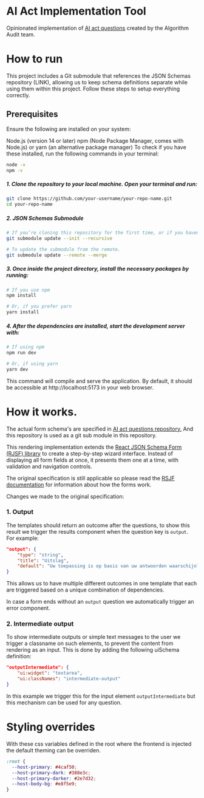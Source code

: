 # AI Act Implementation Tool

Opinionated implementation of [AI act questions](https://github.com/NGO-Algorithm-Audit/AI-Act-Questions) created by the Algorithm Audit team.

# How to run

This project includes a Git submodule that references the JSON Schemas repository (LINK), allowing us to keep schema definitions separate while using them within this project. Follow these steps to setup everything correctly.

## Prerequisites

Ensure the following are installed on your system:

Node.js (version 14 or later)
npm (Node Package Manager, comes with Node.js) or yarn (an alternative package manager)
To check if you have these installed, run the following commands in your terminal:

```bash
node -v
npm -v
```

##### 1. Clone the repository to your local machine. Open your terminal and run:

```bash
git clone https://github.com/your-username/your-repo-name.git
cd your-repo-name
```

##### 2. JSON Schemas Submodule

```bash
# If you’re cloning this repository for the first time, or if you haven't initialized the submodule yet
git submodule update --init --recursive

# To update the submodule from the remote.
git submodule update --remote --merge
```

##### 3. Once inside the project directory, install the necessary packages by running:

```bash
# If you use npm
npm install

# Or, if you prefer yarn
yarn install
```

##### 4. After the dependencies are installed, start the development server with:

```bash
# If using npm
npm run dev

# Or, if using yarn
yarn dev
```

This command will compile and serve the application. By default, it should be accessible at http://localhost:5173 in your web browser.

# How it works.

The actual form schema's are specified in [AI act questions repository.](https://github.com/NGO-Algorithm-Audit/AI-Act-Questions) And this repository is used as a git sub module in this repository.

This rendering implementation extends the [React JSON Schema Form (RJSF) library](https://github.com/rjsf-team/react-jsonschema-form) to create a step-by-step wizard interface. Instead of displaying all form fields at once, it presents them one at a time, with validation and navigation controls.

The original specification is still applicable so please read the [RSJF documentation](https://rjsf-team.github.io/react-jsonschema-form/docs/) for information about how the forms work.

Changes we made to the original specification:

### 1. Output

The templates should return an outcome after the questions, to show this result we trigger the results component when the question key is `output`. For example:

```json
"output": {
    "type": "string",
    "title": "Uitslag",
    "default": "Uw toepassing is op basis van uw antwoorden waarschijnlijk een impactvol algoritme."
}
```

This allows us to have multiple different outcomes in one template that each are triggered based on a unique combination of dependencies.

In case a form ends without an `output` question we automatically trigger an error component.

### 2. Intermediate output

To show intermediate outputs or simple text messages to the user we trigger a classname on such elements, to prevent the content from rendering as an input. This is done by adding the following uiSchema definition:

```json
"outputIntermediate": {
    "ui:widget": "textarea",
    "ui:classNames": "intermediate-output"
}
```

In this example we trigger this for the input element `outputIntermediate` but this mechanism can be used for any question.

# Styling overrides

With these css variables defined in the root where the frontend is injected the default theming can be overriden.

```css
:root {
  --host-primary: #4caf50;
  --host-primary-dark: #388e3c;
  --host-primary-darker: #2e7d32;
  --host-body-bg: #e8f5e9;
}
```
